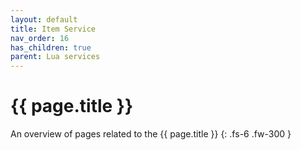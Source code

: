 ```yaml
---
layout: default
title: Item Service
nav_order: 16
has_children: true
parent: Lua services
---
```


# {{ page.title }}


An overview of pages related to the {{ page.title }}
{: .fs-6 .fw-300 }
